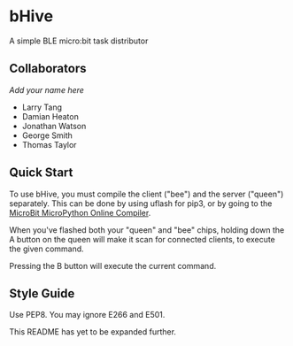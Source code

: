 # bHive
A simple BLE micro:bit task distributor

## Collaborators
*Add your name here*
- Larry Tang
- Damian Heaton
- Jonathan Watson
- George Smith
- Thomas Taylor

## Quick Start
To use bHive, you must compile the client ("bee") and the server ("queen") separately.
This can be done by using uflash for pip3, or by going to the [MicroBit MicroPython Online Compiler](https://python.microbit.org/).

When you've flashed both your "queen" and "bee" chips, holding down the A button on the queen
will make it scan for connected clients, to execute the given command.

Pressing the B button will execute the current command.

## Style Guide
Use PEP8. You may ignore E266 and E501.

This README has yet to be expanded further.
